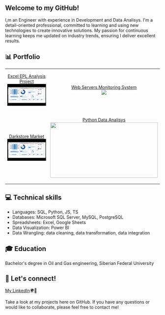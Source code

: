 ## Welcome to my GitHub!  
I,m an Engineer with experience in Development and Data Analisys. I'm a detail-oriented professional, committed to learning and using new technologies to create innovative solutions. 
My passion for continuous learning keeps me updated on industry trends, ensuring I deliver excellent results.

## 📊 Portfolio

|    |    |
|----------|---------|
| <p align="center">[Excel EPL Analysis Project](https://github.com/artemrudman/Excel_Project_Liverpool) <br> <img src="screenshots/DashBoard.gif" width="350"></p>| <p align="center">[Web Servers Monitoring System](https://github.com/artemrudman/Webservers_Project/) <br> <img src="screenshots/raw_data.gif" width="350"> </p> |
| <p align="center">[Darkstore Market](https://github.com/artemrudman/Darkstore_market) <br> <img src="screenshots/DashBoard.gif" width="350"></p>| <p align="center">[Python Data Analisys](https://github.com/artemrudman/python_data_analysis) <br> <img src="screenshots/python.gif" width="350" height="180"> </p> |

  
## 💻 Technical skills
- Languages: SQL, Python, JS, TS
- Databases: Microsoft SQL Server, MySQL, PostgreSQL
- Spreadsheets: Excel, Google Sheets
- Data Visualization: Power BI
- Data Wrangling: data cleaning, data transformation, data integration

## 🎓 Education
Bachelor's degree in Oil and Gas engineering, Siberian Federal University

## 📧 Let's connect!
[My LinkedIn](https://www.linkedin.com/in/artem-rudman/)🌍🚀

Take a look at my projects here on GitHub. If you have any questions or would like to collaborate, please feel free to contact me!
